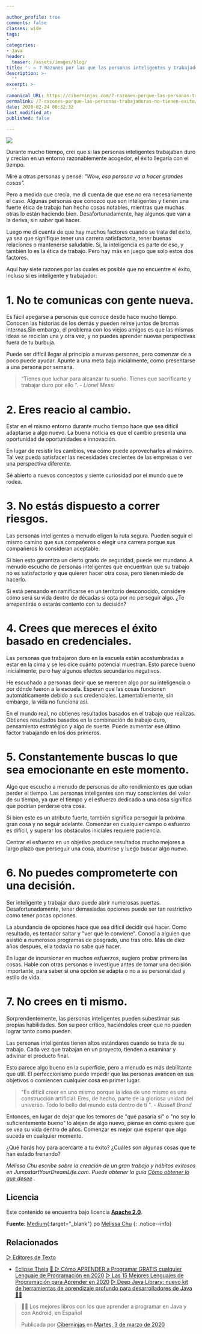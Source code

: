 ```yaml
---

author_profile: true
comments: false
classes: wide
tags:
- 
categories:
- Java
header:
  teaser: /assets/images/blog/
title: '💡 ▷ 7 Razones por las que las personas inteligentes y trabajadoras no tienen éxito'
description: >-
  ''
excerpt: >-
  ''
canonical_URL: https://ciberninjas.com/7-razones-porque-las-personas-trabajadoras-no-tienen-exito/
permalink: /7-razones-porque-las-personas-trabajadoras-no-tienen-exito/
date: 2020-02-24 00:32:32
last_modified_at: 
published: false

---
```


![](/assets/images/ "")

Durante mucho tiempo, creí que si las personas inteligentes trabajaban duro y crecían en un entorno razonablemente acogedor, el éxito llegaría con el tiempo.

Miré a otras personas y pensé: *"Wow, esa persona va a hacer grandes cosas".*

Pero a medida que crecía, me di cuenta de que ese no era necesariamente el caso. Algunas personas que conozco que son inteligentes y tienen una fuerte ética de trabajo han hecho cosas notables, mientras que muchas otras lo están haciendo bien. Desafortunadamente, hay algunos que van a la deriva, sin saber qué hacer.

Luego me di cuenta de que hay muchos factores cuando se trata del éxito, ya sea que signifique tener una carrera satisfactoria, tener buenas relaciones o mantenerse saludable. Sí, la inteligencia es parte de eso, y también lo es la ética de trabajo. Pero hay más en juego que solo estos dos factores.

Aquí hay siete razones por las cuales es posible que no encuentre el éxito, incluso si es inteligente y trabajador:

# 1. No te comunicas con gente nueva.

Es fácil apegarse a personas que conoce desde hace mucho tiempo. Conocen las historias de los demás y pueden reírse juntos de bromas internas.Sin embargo, el problema con los viejos amigos es que las mismas ideas se reciclan una y otra vez, y no puedes aprender nuevas perspectivas fuera de tu burbuja.

Puede ser difícil llegar al principio a nuevas personas, pero comenzar de a poco puede ayudar. Apunte a una meta baja inicialmente, como presentarse a una persona por semana.

> “Tienes que luchar para alcanzar tu sueño. Tienes que sacrificarte y trabajar duro por ello ”. *- Lionel Messi*

# 2. Eres reacio al cambio.

Estar en el mismo entorno durante mucho tiempo hace que sea difícil adaptarse a algo nuevo. La buena noticia es que el cambio presenta una oportunidad de oportunidades e innovación.

En lugar de resistir los cambios, vea cómo puede aprovecharlos al máximo. Tal vez pueda satisfacer las necesidades crecientes de las empresas o ver una perspectiva diferente.

Sé abierto a nuevos conceptos y siente curiosidad por el mundo que te rodea.

# 3. No estás dispuesto a correr riesgos.

Las personas inteligentes a menudo eligen la ruta segura. Pueden seguir el mismo camino que sus compañeros o elegir una carrera porque sus compañeros lo consideran aceptable.

Si bien esto garantiza un cierto grado de seguridad, puede ser mundano. A menudo escucho de personas inteligentes que encuentran que su trabajo no es satisfactorio y que quieren hacer otra cosa, pero tienen miedo de hacerlo.

Si está pensando en ramificarse en un territorio desconocido, considere cómo será su vida dentro de décadas si opta por no perseguir algo. ¿Te arrepentirás o estarás contento con tu decisión?

# 4. Crees que mereces el éxito basado en credenciales.

Las personas que trabajaron duro en la escuela están acostumbradas a estar en la cima y se les dice cuánto potencial muestran. Esto parece bueno inicialmente, pero hay algunos efectos secundarios negativos.

He escuchado a personas decir que se merecen algo por su inteligencia o por dónde fueron a la escuela. Esperan que las cosas funcionen automáticamente debido a sus credenciales. Lamentablemente, sin embargo, la vida no funciona así.

En el mundo real, no obtienes resultados basados en el trabajo que realizas. Obtienes resultados basados en la combinación de trabajo duro, pensamiento estratégico y algo de suerte. Puede aumentar ese último factor trabajando en los dos primeros.

# 5. Constantemente buscas lo que sea emocionante en este momento.

Algo que escucho a menudo de personas de alto rendimiento es que odian perder el tiempo. Las personas inteligentes son muy conscientes del valor de su tiempo, ya que el tiempo y el esfuerzo dedicado a una cosa significa que podrían perderse otra cosa.

Si bien este es un atributo fuerte, también significa perseguir la próxima gran cosa y no seguir adelante. Comenzar en cualquier campo o esfuerzo es difícil, y superar los obstáculos iniciales requiere paciencia.

Centrar el esfuerzo en un objetivo produce resultados mucho mejores a largo plazo que perseguir una cosa, aburrirse y luego buscar algo nuevo.

# 6. No puedes comprometerte con una decisión.

Ser inteligente y trabajar duro puede abrir numerosas puertas. Desafortunadamente, tener demasiadas opciones puede ser tan restrictivo como tener pocas opciones.

La abundancia de opciones hace que sea difícil decidir qué hacer. Como resultado, es tentador saltar y "ver qué le conviene". Conocí a alguien que asistió a numerosos programas de posgrado, uno tras otro. Más de diez años después, ella todavía no sabe qué hacer.

En lugar de incursionar en muchos esfuerzos, sugiero probar primero las cosas. Hable con otras personas e investigue antes de tomar una decisión importante, para saber si una opción se adapta o no a su personalidad y estilo de vida.

# 7. No crees en ti mismo.

Sorprendentemente, las personas inteligentes pueden subestimar sus propias habilidades. Son su peor crítico, haciéndoles creer que no pueden lograr tanto como pueden.

Las personas inteligentes tienen altos estándares cuando se trata de su trabajo. Cada vez que trabajan en un proyecto, tienden a examinar y adivinar el producto final.

Esto parece algo bueno en la superficie, pero a menudo es más debilitante que útil. El perfeccionismo puede impedir que las personas avancen en sus objetivos o comiencen cualquier cosa en primer lugar.

> “Es difícil creer en uno mismo porque la idea de uno mismo es una construcción artificial. Eres, de hecho, parte de la gloriosa unidad del universo. Todo lo bello del mundo está dentro de ti ". *- Russell Brand*

Entonces, en lugar de dejar que los temores de "qué pasaría si" o "no soy lo suficientemente bueno" lo alejen de algo nuevo, piense en cómo quiere que se vea su vida dentro de años. Comenzar es mejor que esperar que algo suceda en cualquier momento.

¿Qué harás hoy para acercarte a tu éxito? ¿Cuáles son algunas cosas que te han estado frenando?

*Melissa Chu escribe sobre la creación de un gran trabajo y hábitos exitosos en JumpstartYourDreamLife.com. Puede obtener la guía* [*Cómo obtener lo que desee*](http://jumpstartyourdreamlife.com/welcome) *.*

## Licencia

Este contenido se encuentra bajo licencia **[Apache 2.0](https://es.wikipedia.org/wiki/Apache_License "Licencia Apache 2.0")**.

**Fuente**\: [Medium](https://medium.com/@melissachu/7-reasons-why-smart-hardworking-people-dont-become-successful-d4d3b6119cbc ""){:target="_blank"} po [Melissa Chu](https://medium.com/@melissachu)
{: .notice--info}

## Relacionados

[▷ Editores de Texto](/categoria/#editor-de-texto)
  * [Eclipse Theia](/wiki/eclipse-theia)
[🥇 ▷ Cómo APRENDER a Programar GRATIS cualquier Lenguaje de Programación en 2020](/programar/)
[▷ Las 15 Mejores Lenguajes de Programación para Aprender en 2020](/15-mejores-lenguajes-programacion/)
[▷ Deep Java Library: nuevo kit de herramientas de aprendizaje profundo para desarrolladores de Java 👨‍💻](/deep-java-libreria-herramienta-desarrolladores-aprendizaje-profundo/)

<div class="fb-post" data-href="https://www.facebook.com/ciberninjas/posts/1331109157075936" data-width="850" data-show-text="true"><blockquote cite="https://developers.facebook.com/ciberninjas/posts/1331109157075936" class="fb-xfbml-parse-ignore"><p>👨‍💻 Los mejores libros con los que aprender a programar en Java y con Android, en Español</p>Publicada por <a href="https://www.facebook.com/ciberninjas/">Ciberninjas</a> en&nbsp;<a href="https://developers.facebook.com/ciberninjas/posts/1331109157075936">Martes, 3 de marzo de 2020</a></blockquote></div>